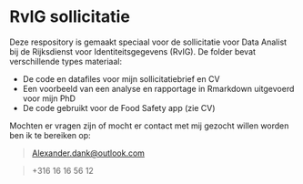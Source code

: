 # RvIG sollicitatie

Deze respository is gemaakt speciaal voor de sollicitatie voor Data Analist bij de Rijksdienst voor Identiteitsgegevens (RvIG).
De folder bevat verschillende types materiaal: 
* De code en datafiles voor mijn sollicitatiebrief en CV 
* Een voorbeeld van een analyse en rapportage in Rmarkdown uitgevoerd voor mijn PhD
* De code gebruikt voor de Food Safety app (zie CV)

Mochten er vragen zijn of mocht er contact met mij gezocht willen worden ben ik te bereiken op:
>Alexander.dank@outlook.com 

> +316 16 16 56 12
